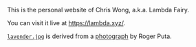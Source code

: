 This is the personal website of Chris Wong, a.k.a. Lambda Fairy.

You can visit it live at <https://lambda.xyz/>.

[`lavender.jpg`](/images/lavender.jpg) is derived from a [photograph](https://commons.wikimedia.org/wiki/File:AT%26SF_Bealville,_CA_on_April_11,_1987_(22354425312).jpg) by Roger Puta.
